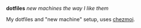**dotfiles** _new machines the way I like them_

My dotfiles and "new machine" setup, uses [chezmoi](https://github.com/twpayne/chezmoi).
